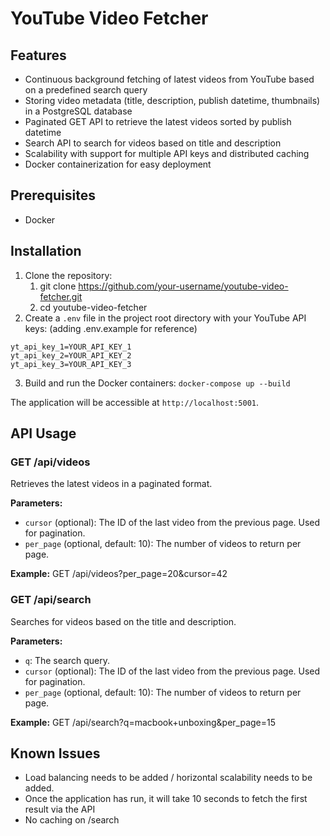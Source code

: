 # YouTube Video Fetcher

## Features

- Continuous background fetching of latest videos from YouTube based on a predefined search query
- Storing video metadata (title, description, publish datetime, thumbnails) in a PostgreSQL database
- Paginated GET API to retrieve the latest videos sorted by publish datetime
- Search API to search for videos based on title and description
- Scalability with support for multiple API keys and distributed caching
- Docker containerization for easy deployment

## Prerequisites
- Docker

## Installation

1. Clone the repository:
    1. git clone https://github.com/your-username/youtube-video-fetcher.git
    2. cd youtube-video-fetcher
2. Create a `.env` file in the project root directory with your YouTube API keys: (adding .env.example for reference)
```
yt_api_key_1=YOUR_API_KEY_1 
yt_api_key_2=YOUR_API_KEY_2 
yt_api_key_3=YOUR_API_KEY_3
```
3. Build and run the Docker containers:
   `docker-compose up --build`

The application will be accessible at `http://localhost:5001`.

## API Usage

### GET /api/videos
Retrieves the latest videos in a paginated format.

**Parameters:**
- `cursor` (optional): The ID of the last video from the previous page. Used for pagination.
- `per_page` (optional, default: 10): The number of videos to return per page.

**Example:**
GET /api/videos?per_page=20&cursor=42

### GET /api/search
Searches for videos based on the title and description.

**Parameters:**
- `q`: The search query.
- `cursor` (optional): The ID of the last video from the previous page. Used for pagination.
- `per_page` (optional, default: 10): The number of videos to return per page.

**Example:**
GET /api/search?q=macbook+unboxing&per_page=15

## Known Issues
- Load balancing needs to be added / horizontal scalability needs to be added.
- Once the application has run, it will take 10 seconds to fetch the first result via the API
- No caching on /search